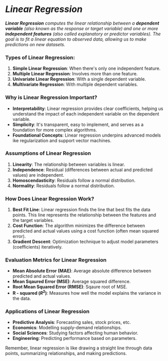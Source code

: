 # _Linear Regression_

_**Linear Regression** computes the linear relationship between a **dependent variable** (also known as the response or target variable) and one or more **independent features** (also called explanatory or predictor variables). The goal is to fit a linear equation to observed data, allowing us to make predictions on new datasets._

### Types of Linear Regression:
1. **Simple Linear Regression**: When there's only one independent feature.
2. **Multiple Linear Regression**: Involves more than one feature.
3. **Univariate Linear Regression**: With a single dependent variable.
4. **Multivariate Regression**: With multiple dependent variables.

### Why is Linear Regression Important?
- **Interpretability**: Linear regression provides clear coefficients, helping us understand the impact of each independent variable on the dependent variable.
- **Simplicity**: It's transparent, easy to implement, and serves as a foundation for more complex algorithms.
- **Foundational Concepts**: Linear regression underpins advanced models ike regularization and support vector machines.

### Assumptions of Linear Regression
1. **Linearity**: The relationship between variables is linear.
2. **Independence**: Residual (differences between actual and predicted values) are independent.
3. **Homoscendasticity**: Residuals follow a normal distribution.
4. **Normality**: Residuals follow a normal distribution.

### How Does Linear Regression Work?
1. **Best Fit Line**: Linear regression finds the line that best fits the data points. This line represents the relationship between the features and the target variables.
2. **Cost Function**: The algorithm minimizes the difference between predicted and actual values using a cost function (often mean squared error).
3. **Gradient Descent**: Optimization technique to adjust model parameters (coefficients) iteratively.

### Evaluation Metrics for Linear Regression
- **Mean Absolute Error (MAE)**: Average absolute difference between predicted and actual values.
- **Mean Sqaured Error (MSE)**: Average squared difference.
- **Root Mean Squared Error (RMSE)**: Sqaure root of MSE.
- **R - squared $(R^2)$**: Measures how well the model explains the variance in the data.

### Applications of Linear Regression
- **Predictive Analysis**: Forecasting sales, stock prices, etc.
- **Economics**: Modelling supply-demand relationships.
- **Social Sciences**: Studying factors affecting human behavior.
- **Engineering**: Predicting performance based on parameters.

Remember, linear regression is like drawing a straight line through data points, summarizing relationships, and making predictions.
